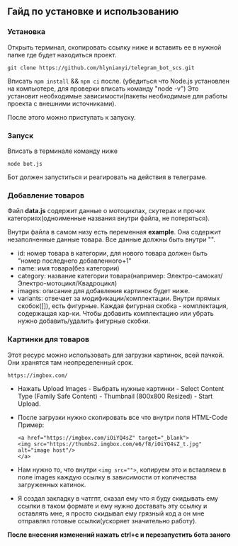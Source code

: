 ## Гайд по установке и использованию

### Установка

Открыть терминал, скопировать ссылку ниже и вставить ее в нужной папке где будет находиться проект.

```
git clone https://github.com/hlynianyi/telegram_bot_scs.git
```

Вписать ```npm install``` && ```npm ci``` после. (убедиться что Node.js установлен на компьютере, для проверки вписать команду "node -v")
Это установит необходимые зависимости(пакеты необходимые для работы проекта с внешними источниками).

После этого можно приступать к запуску.

### Запуск

Вписать в терминале команду ниже

```
node bot.js
```

Бот должен запуститься и реагировать на действия в телеграме.

### Добавление товаров

Файл **data.js** содержит данные о мотоциклах, скутерах и прочих категориях(одноименные названия внутри файла, не потеряться).

Внутри файла в самом низу есть переменная **example**.
Она содержит незаполненные данные товара. Все данные должны быть внутри "".

- id: номер товара в категории, для нового товара должен быть "номер последнего добавленного+1"
- name: имя товара(без категории)
- category: название категории товара(например: Электро-самокат/Электро-мотоцикл/Квадроцикл)
- images: описание для добавления картинок будет ниже.
- variants: отвечает за модификации/комплектации. Внутри прямых скобок([]), есть фигурные. Каждая фигурная скобка - комплектация, содержащая хар-ки. Чтобы добавить комплектацию или убрать нужно добавить/удалить фигурные скобки.

### Картинки для товаров

Этот ресурс можно использовать для загрузки картинок, всей пачкой.
Они хранятся там неопределенный срок.

```
https://imgbox.com/
```

- Нажать Upload Images - Выбрать нужные картинки - Select Content Type (Family Safe Content) - Thumbnail (800x800 Resized) - Start Upload.
- После загрузки нужно скопировать все что внутри поля HTML-Code
  Пример:

  ```
  <a href="https://imgbox.com/iOiYQ4sZ" target="_blank">
  <img src="https://thumbs2.imgbox.com/e6/f8/iOiYQ4sZ_t.jpg" alt="image host"/>
  </a>
  ```

- Нам нужно то, что внутри ```<img src="">```, копируем это и вставляем в поле images каждую ссылку в зависимости от количества загруженных катинок.
- Я создал закладку в чатгпт, сказал ему что я буду скидывать ему ссылки в таком формате и ему нужно доставать эту ссылку и оставлять мне, я просто скидывал ему грязный код а он мне отправлял готовые ссылки(ускоряет значительно работу).

**После внесения изменений нажать ctrl+c и перезапустить бота заного**
